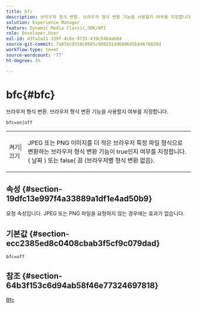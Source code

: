 ```yaml
---
title: bfc
description: 브라우저 형식 변환. 브라우저 형식 변환 기능을 사용할지 여부를 지정합니다.
solution: Experience Manager
feature: Dynamic Media Classic,SDK/API
role: Developer,User
exl-id: d3fa2a11-339f-4c8e-9735-439c5464ab84
source-git-commit: 7a07ec9550c0685c908191dd6806d5b84678820d
workflow-type: tm+mt
source-wordcount: '77'
ht-degree: 3%

---
```


# bfc{#bfc}

브라우저 형식 변환. 브라우저 형식 변환 기능을 사용할지 여부를 지정합니다.

`bfc=on|off`

<table id="simpletable_2D23B1B282CD4216AB5BE7E7430D1B3F"> 
 <tr class="strow"> 
  <td class="stentry"> <p> <span class="codeph"> 켜기|끄기 </span> </p> </td> 
  <td class="stentry"> <p>JPEG 또는 PNG 이미지를 더 작은 브라우저 특정 파일 형식으로 변환하는 브라우저 형식 변환 기능이 true인지 여부를 지정합니다. ( <span class="codeph"> 날짜 </span>) 또는 false( <span class="codeph"> 끔 </span> (브라우저별 형식 변환 없음). </p> </td> 
 </tr> 
</table>

## 속성 {#section-19dfc13e997f4a33889a1df1e4ad50b9}

요청 속성입니다. JPEG 또는 PNG 파일을 요청하지 않는 경우에는 효과가 없습니다.

## 기본값 {#section-ecc2385ed8c0408cbab3f5cf9c079dad}

`bfc=off`

## 참조 {#section-64b3f153c6d94ab58f46e77324697818}

[Bfc](../../../../../is-api/image-catalog/image-serving-api-ref/c-image-catalog-reference/c-attributes-reference/r-bfc.md#reference-5217a41d9d7447d6b0624077eb38d3de)

